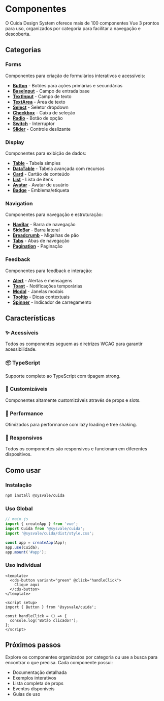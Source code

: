 # Componentes

O Cuida Design System oferece mais de 100 componentes Vue 3 prontos para uso, organizados por categoria para facilitar a navegação e descoberta.

## Categorias

### Forms
Componentes para criação de formulários interativos e acessíveis:

- [**Button**](./button) - Botões para ações primárias e secundárias
- [**BaseInput**](./base-input) - Campo de entrada base
- [**TextInput**](./text-input) - Campo de texto
- [**TextArea**](./text-area) - Área de texto
- [**Select**](./select) - Seletor dropdown
- [**Checkbox**](./checkbox) - Caixa de seleção
- [**Radio**](./radio) - Botão de opção
- [**Switch**](./switch) - Interruptor
- [**Slider**](./slider) - Controle deslizante

### Display
Componentes para exibição de dados:

- [**Table**](./table) - Tabela simples
- [**DataTable**](./data-table) - Tabela avançada com recursos
- [**Card**](./card) - Cartão de conteúdo
- [**List**](./list) - Lista de itens
- [**Avatar**](./avatar) - Avatar de usuário
- [**Badge**](./badge) - Emblema/etiqueta

### Navigation
Componentes para navegação e estruturação:

- [**NavBar**](./navbar) - Barra de navegação
- [**SideBar**](./sidebar) - Barra lateral
- [**Breadcrumb**](./breadcrumb) - Migalhas de pão
- [**Tabs**](./tabs) - Abas de navegação
- [**Pagination**](./pagination) - Paginação

### Feedback
Componentes para feedback e interação:

- [**Alert**](./alert) - Alertas e mensagens
- [**Toast**](./toast) - Notificações temporárias
- [**Modal**](./modal) - Janelas modais
- [**Tooltip**](./tooltip) - Dicas contextuais
- [**Spinner**](./spinner) - Indicador de carregamento

## Características

### ✨ Acessíveis
Todos os componentes seguem as diretrizes WCAG para garantir acessibilidade.

### 📦 TypeScript
Supporte completo ao TypeScript com tipagem strong.

### 🎨 Customizáveis
Componentes altamente customizáveis através de props e slots.

### 🚀 Performance
Otimizados para performance com lazy loading e tree shaking.

### 📱 Responsivos
Todos os componentes são responsivos e funcionam em diferentes dispositivos.

## Como usar

### Instalação

```bash
npm install @sysvale/cuida
```

### Uso Global

```js
// main.js
import { createApp } from 'vue';
import Cuida from '@sysvale/cuida';
import '@sysvale/cuida/dist/style.css';

const app = createApp(App);
app.use(Cuida);
app.mount('#app');
```

### Uso Individual

```vue
<template>
  <cds-button variant="green" @click="handleClick">
    Clique aqui
  </cds-button>
</template>

<script setup>
import { Button } from '@sysvale/cuida';

const handleClick = () => {
  console.log('Botão clicado!');
};
</script>
```

## Próximos passos

Explore os componentes organizados por categoria ou use a busca para encontrar o que precisa. Cada componente possui:

- Documentação detalhada
- Exemplos interativos
- Lista completa de props
- Eventos disponíveis
- Guias de uso

